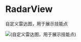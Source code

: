 # RadarView
自定义雷达图，用于展示技能点

![(自定义雷达图，用于展示技能点)](https://github.com/shenhuniurou/RadarView/blob/master/Screenshot.png)
